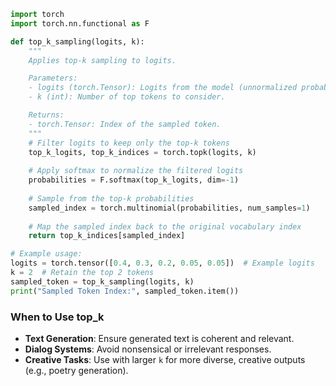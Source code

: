 ```python
import torch
import torch.nn.functional as F

def top_k_sampling(logits, k):
    """
    Applies top-k sampling to logits.

    Parameters:
    - logits (torch.Tensor): Logits from the model (unnormalized probabilities).
    - k (int): Number of top tokens to consider.

    Returns:
    - torch.Tensor: Index of the sampled token.
    """
    # Filter logits to keep only the top-k tokens
    top_k_logits, top_k_indices = torch.topk(logits, k)
    
    # Apply softmax to normalize the filtered logits
    probabilities = F.softmax(top_k_logits, dim=-1)
    
    # Sample from the top-k probabilities
    sampled_index = torch.multinomial(probabilities, num_samples=1)
    
    # Map the sampled index back to the original vocabulary index
    return top_k_indices[sampled_index]

# Example usage:
logits = torch.tensor([0.4, 0.3, 0.2, 0.05, 0.05])  # Example logits
k = 2  # Retain the top 2 tokens
sampled_token = top_k_sampling(logits, k)
print("Sampled Token Index:", sampled_token.item())

```

### **When to Use top_k**

- **Text Generation**: Ensure generated text is coherent and relevant.
- **Dialog Systems**: Avoid nonsensical or irrelevant responses.
- **Creative Tasks**: Use with larger `k` for more diverse, creative outputs (e.g., poetry generation).